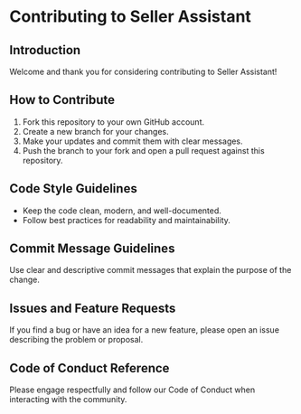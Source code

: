 # Contributing to Seller Assistant

## Introduction
Welcome and thank you for considering contributing to Seller Assistant!

## How to Contribute
1. Fork this repository to your own GitHub account.
2. Create a new branch for your changes.
3. Make your updates and commit them with clear messages.
4. Push the branch to your fork and open a pull request against this repository.

## Code Style Guidelines
- Keep the code clean, modern, and well-documented.
- Follow best practices for readability and maintainability.

## Commit Message Guidelines
Use clear and descriptive commit messages that explain the purpose of the change.

## Issues and Feature Requests
If you find a bug or have an idea for a new feature, please open an issue describing the problem or proposal.

## Code of Conduct Reference
Please engage respectfully and follow our Code of Conduct when interacting with the community.
